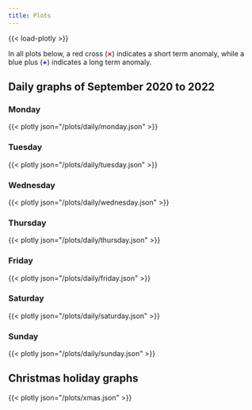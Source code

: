 ```yaml
---
title: Plots
---
```


{{< load-plotly >}}

In all plots below, a red cross (<span style="color: red;"><b>&times;</b></span>) indicates a short term anomaly, while a blue plus (<span style="color: blue;"><b>+</b></span>) indicates a long term anomaly.

## Daily graphs of September 2020 to 2022

### Monday

{{< plotly json="/plots/daily/monday.json" >}}

### Tuesday

{{< plotly json="/plots/daily/tuesday.json" >}}

### Wednesday

{{< plotly json="/plots/daily/wednesday.json" >}}

### Thursday

{{< plotly json="/plots/daily/thursday.json" >}}

### Friday

{{< plotly json="/plots/daily/friday.json" >}}

### Saturday

{{< plotly json="/plots/daily/saturday.json" >}}

### Sunday

{{< plotly json="/plots/daily/sunday.json" >}}

## Christmas holiday graphs

{{< plotly json="/plots/xmas.json" >}}
